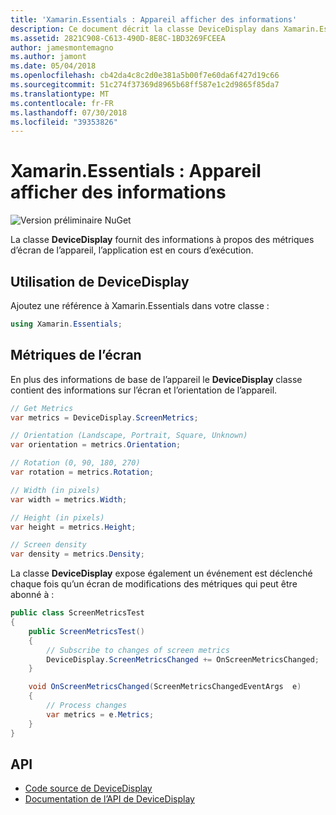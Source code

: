 ```yaml
---
title: 'Xamarin.Essentials : Appareil afficher des informations'
description: Ce document décrit la classe DeviceDisplay dans Xamarin.Essentials, qui fournit des métriques de l’écran de l’appareil sur lequel l’application est en cours d’exécution.
ms.assetid: 2821C908-C613-490D-8E8C-1BD3269FCEEA
author: jamesmontemagno
ms.author: jamont
ms.date: 05/04/2018
ms.openlocfilehash: cb42da4c8c2d0e381a5b00f7e60da6f427d19c66
ms.sourcegitcommit: 51c274f37369d8965b68ff587e1c2d9865f85da7
ms.translationtype: MT
ms.contentlocale: fr-FR
ms.lasthandoff: 07/30/2018
ms.locfileid: "39353826"
---
```

# <a name="xamarinessentials-device-display-information"></a>Xamarin.Essentials : Appareil afficher des informations

![Version préliminaire NuGet](~/media/shared/pre-release.png)

La classe **DeviceDisplay** fournit des informations à propos des métriques d’écran de l’appareil, l’application est en cours d’exécution.

## <a name="using-devicedisplay"></a>Utilisation de **DeviceDisplay**

Ajoutez une référence à Xamarin.Essentials dans votre classe :

```csharp
using Xamarin.Essentials;
```

## <a name="screen-metrics"></a>Métriques de l’écran

En plus des informations de base de l’appareil le **DeviceDisplay** classe contient des informations sur l’écran et l’orientation de l’appareil.

```csharp
// Get Metrics
var metrics = DeviceDisplay.ScreenMetrics;

// Orientation (Landscape, Portrait, Square, Unknown)
var orientation = metrics.Orientation;

// Rotation (0, 90, 180, 270)
var rotation = metrics.Rotation;

// Width (in pixels)
var width = metrics.Width;

// Height (in pixels)
var height = metrics.Height;

// Screen density
var density = metrics.Density;
```

La classe **DeviceDisplay** expose également un événement est déclenché chaque fois qu’un écran de modifications des métriques qui peut être abonné à :

```csharp
public class ScreenMetricsTest
{
    public ScreenMetricsTest()
    {
        // Subscribe to changes of screen metrics
        DeviceDisplay.ScreenMetricsChanged += OnScreenMetricsChanged;
    }

    void OnScreenMetricsChanged(ScreenMetricsChangedEventArgs  e)
    {
        // Process changes
        var metrics = e.Metrics;
    }
}
```

## <a name="api"></a>API

- [Code source de DeviceDisplay](https://github.com/xamarin/Essentials/tree/master/Xamarin.Essentials/DeviceDisplay)
- [Documentation de l’API de DeviceDisplay](xref:Xamarin.Essentials.DeviceDisplay)
